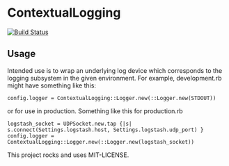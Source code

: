 # ContextualLogging

[![Build Status](https://travis-ci.org/OpenGov/contextual_logging.svg)](https://travis-ci.org/OpenGov/contextual_logging)

## Usage
Intended use is to wrap an underlying log device which corresponds to the logging subsystem in the given
environment. For example, development.rb might have something like this:
```
config.logger = ContextualLogging::Logger.new(::Logger.new(STDOUT))
```
or for use in production. Something like this for production.rb

```
logstash_socket = UDPSocket.new.tap {|s| s.connect(Settings.logstash.host, Settings.logstash.udp_port) }
config.logger = ContextualLogging::Logger.new(::Logger.new(logstash_socket))
```

This project rocks and uses MIT-LICENSE.
